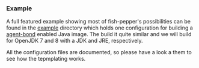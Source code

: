 ### Example

A full featured example showing most of fish-pepper's possibilities
can be found in the [example](example/) directory which holds one configuration
for building a [agent-bond](https://github.com/fabric8io/agent-bond)
enabled Java image. The build it quite similar and we will build for
OpenJDK 7 and 8 with a JDK and JRE, respectively.

All the configuration files are documented, so please have a look a
them to see how the tepmplating works.
